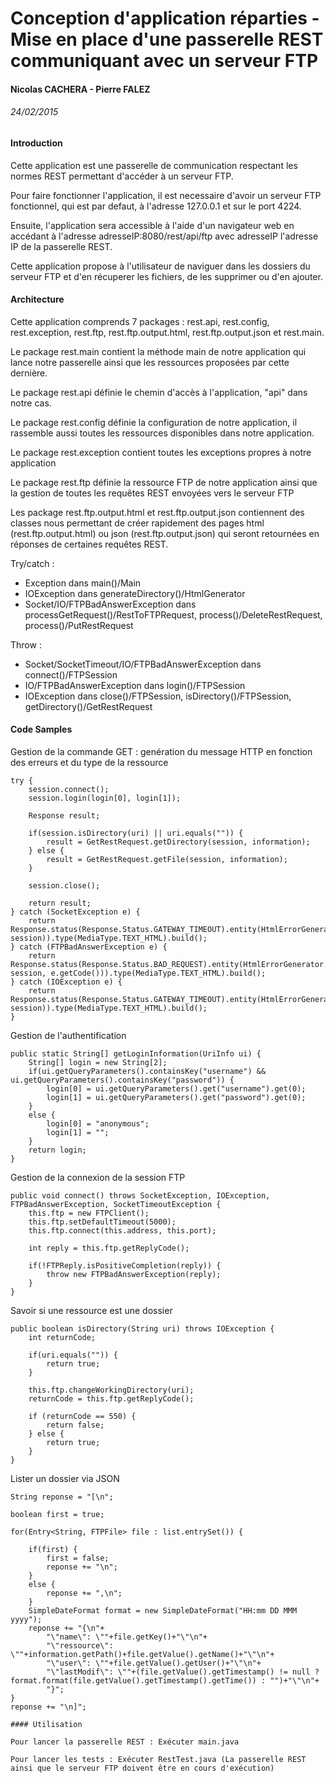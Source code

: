 # Conception d'application réparties - Mise en place d'une passerelle REST communiquant avec un serveur FTP
#### Nicolas CACHERA - Pierre FALEZ
###### 24/02/2015

#### Introduction

Cette application est une passerelle de communication respectant les normes REST permettant d'accéder à un serveur FTP.

Pour faire fonctionner l'application, il est necessaire d'avoir un serveur FTP fonctionnel, qui est par defaut, à l'adresse 127.0.0.1 et sur le port 4224.

Ensuite, l'application sera accessible à l'aide d'un navigateur web en accédant à l'adresse adresseIP:8080/rest/api/ftp avec adresseIP l'adresse IP de la passerelle REST.

Cette application propose à l'utilisateur de naviguer dans les dossiers du serveur FTP et d'en récuperer les fichiers, de les supprimer ou d'en ajouter.

#### Architecture

Cette application comprends 7 packages : rest.api, rest.config, rest.exception, rest.ftp, rest.ftp.output.html, rest.ftp.output.json et rest.main.

Le package rest.main contient la méthode main de notre application qui lance notre passerelle ainsi que les ressources proposées par cette dernière.

Le package rest.api définie le chemin d'accès à l'application, "api" dans notre cas.

Le package rest.config définie la configuration de notre application, il rassemble aussi toutes les ressources disponibles dans notre application.

Le package rest.exception contient toutes les exceptions propres à notre application

Le package rest.ftp définie la ressource FTP de notre application ainsi que la gestion de toutes les requêtes REST envoyées vers le serveur FTP

Les package rest.ftp.output.html et rest.ftp.output.json contiennent des classes nous permettant de créer rapidement des pages html (rest.ftp.output.html) ou json (rest.ftp.output.json) qui seront retournées en réponses de certaines requêtes REST.

Try/catch :
* Exception dans main()/Main
* IOException dans generateDirectory()/HtmlGenerator
* Socket/IO/FTPBadAnswerException dans processGetRequest()/RestToFTPRequest, process()/DeleteRestRequest, process()/PutRestRequest

Throw :
* Socket/SocketTimeout/IO/FTPBadAnswerException dans connect()/FTPSession
* IO/FTPBadAnswerException dans login()/FTPSession
* IOException dans close()/FTPSession, isDirectory()/FTPSession, getDirectory()/GetRestRequest

#### Code Samples

Gestion de la commande GET : genération du message HTTP en fonction des erreurs et du type de la ressource
```
try {
	session.connect();
	session.login(login[0], login[1]);
			
	Response result;
			
	if(session.isDirectory(uri) || uri.equals("")) {
		result = GetRestRequest.getDirectory(session, information);
	} else {
		result = GetRestRequest.getFile(session, information);
	}
						
	session.close();
			
	return result;
} catch (SocketException e) {
	return Response.status(Response.Status.GATEWAY_TIMEOUT).entity(HtmlErrorGenerator.ftpConnectionFailed(information, session)).type(MediaType.TEXT_HTML).build();
} catch (FTPBadAnswerException e) {
	return Response.status(Response.Status.BAD_REQUEST).entity(HtmlErrorGenerator.ftpBadAnswer(information, session, e.getCode())).type(MediaType.TEXT_HTML).build();
} catch (IOException e) {
	return Response.status(Response.Status.GATEWAY_TIMEOUT).entity(HtmlErrorGenerator.ftpConnectionFailed(information, session)).type(MediaType.TEXT_HTML).build();
}
```

Gestion de l'authentification
```
public static String[] getLoginInformation(UriInfo ui) {
	String[] login = new String[2];
	if(ui.getQueryParameters().containsKey("username") && ui.getQueryParameters().containsKey("password")) {
		login[0] = ui.getQueryParameters().get("username").get(0);
		login[1] = ui.getQueryParameters().get("password").get(0);
	}
	else {
		login[0] = "anonymous";
		login[1] = "";
	}
	return login;
}
```

Gestion de la connexion de la session FTP
```
public void connect() throws SocketException, IOException, FTPBadAnswerException, SocketTimeoutException {
	this.ftp = new FTPClient();
	this.ftp.setDefaultTimeout(5000);
	this.ftp.connect(this.address, this.port);
		
	int reply = this.ftp.getReplyCode();
		
	if(!FTPReply.isPositiveCompletion(reply)) {
		throw new FTPBadAnswerException(reply);
	}
}
```

Savoir si une ressource est une dossier
```
public boolean isDirectory(String uri) throws IOException {
	int returnCode;
		
	if(uri.equals("")) {
		return true;
	}
		
	this.ftp.changeWorkingDirectory(uri);
	returnCode = this.ftp.getReplyCode();
	    
	if (returnCode == 550) {
		return false;
	} else {
		return true;	    	
	}
}
```

Lister un dossier via JSON
```
String reponse = "[\n";
		
boolean first = true;
		
for(Entry<String, FTPFile> file : list.entrySet()) {
			
	if(first) {
		first = false;
		reponse += "\n";
	}
	else {
		reponse += ",\n";
	}
	SimpleDateFormat format = new SimpleDateFormat("HH:mm DD MMM yyyy"); 
	reponse += "{\n"+
		"\"name\": \""+file.getKey()+"\"\n"+
		"\"ressource\": \""+information.getPath()+file.getValue().getName()+"\"\n"+
		"\"user\": \""+file.getValue().getUser()+"\"\n"+
		"\"lastModif\": \""+(file.getValue().getTimestamp() != null ? format.format(file.getValue().getTimestamp().getTime()) : "")+"\"\n"+
		"}";
}
reponse += "\n]";
	
#### Utilisation

Pour lancer la passerelle REST : Exécuter main.java

Pour lancer les tests : Exécuter RestTest.java (La passerelle REST ainsi que le serveur FTP doivent être en cours d'exécution)

